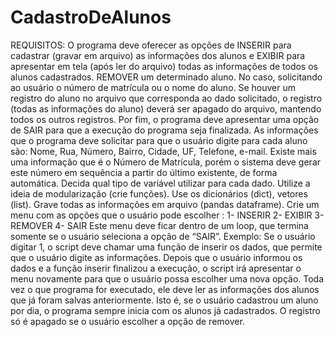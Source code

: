 # CadastroDeAlunos


REQUISITOS:
O programa deve oferecer as opções de INSERIR para cadastrar (gravar em arquivo) as
informações dos alunos e EXIBIR para apresentar em tela (após ler do arquivo) todas as
informações de todos os alunos cadastrados. REMOVER um determinado aluno. No caso,
solicitando ao usuário o número de matrícula ou o nome do aluno. Se houver um registro do
aluno no arquivo que corresponda ao dado solicitado, o registro (todas as informações do
aluno) deverá ser apagado do arquivo, mantendo todos os outros registros. Por fim, o
programa deve apresentar uma opção de SAIR para que a execução do programa seja
finalizada.
As informações que o programa deve solicitar para que o usuário digite para cada aluno são:
Nome, Rua, Número, Bairro, Cidade, UF, Telefone, e-mail. Existe mais uma informação que é o
Número de Matrícula, porém o sistema deve gerar este número em sequência a partir do
último existente, de forma automática. Decida qual tipo de variável utilizar para cada dado.
Utilize a ideia de modularização (crie funções). Use os dicionários (dict), vetores (list). Grave
todas as informações em arquivo (pandas dataframe). Crie um menu com as opções que o
usuário pode escolher :
1- INSERIR
2- EXIBIR
3- REMOVER
4- SAIR
Este menu deve ficar dentro de um loop, que termina somente se o usuário seleciona a opção
de “SAIR”. Exemplo: Se o usuário digitar 1, o script deve chamar uma função de inserir os
dados, que permite que o usuário digite as informações. Depois que o usuário informou os
dados e a função inserir finalizou a execução, o script irá apresentar o menu novamente para
que o usuário possa escolher uma nova opção. Toda vez o que programa for executado, ele
deve ler as informações dos alunos que já foram salvas anteriormente. Isto é, se o usuário
cadastrou um aluno por dia, o programa sempre inicia com os alunos já cadastrados. O
registro só é apagado se o usuário escolher a opção de remover.
